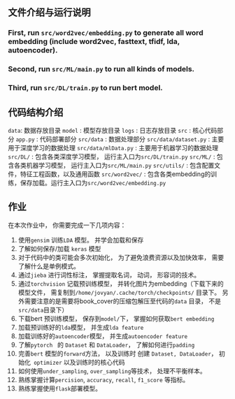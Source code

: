 ## 文件介绍与运行说明

### First, run `src/word2vec/embedding.py` to generate all word embedding (include word2vec, fasttext, tfidf, lda, autoencoder).

### Second, run `src/ML/main.py` to run all kinds of models.

### Third, run `src/DL/train.py` to run bert model.

## 代码结构介绍
`data`: 数据存放目录
`model` : 模型存放目录
`logs` : 日志存放目录
`src` : 核心代码部分
`app.py` : 代码部署部分
`src/data` : 数据处理部分
`src/data/dataset.py` : 主要用于深度学习的数据处理
`src/data/mlData.py` : 主要用于机器学习的数据处理
`src/DL/` : 包含各类深度学习模型， 运行主入口为`src/DL/train.py`
`src/ML/` : 包含各类机器学习模型， 运行主入口为`src/ML/main.py`
`src/utils/` : 包含配置文件，特征工程函数，以及通用函数
`src/word2vec/` : 包含各类embedding的训练，保存加载。运行主入口为`src/word2vec/embedding.py`

## 作业
在本次作业中， 你需要完成一下几项内容：
1. 使用`gensim` 训练` LDA ` 模型。 并学会加载和保存
2. 了解如何保存/加载 `keras` 模型
3. 对于代码中的类可能会多次初始化， 为了避免浪费资源以及加快效率， 需要了解什么是单例模式。
4. 通过` jieba ` 进行词性标注， 掌握提取名词， 动词， 形容词的技术。
5. 通过` torchvision ` 记载预训练模型， 并转化图片为embedding（下载下来的模型文件， 需复制到`/home/jovyan/.cache/torch/checkpoints/` 目录下。 另外需要注意的是需要将book_cover的压缩包解压至代码的`data` 目录， 不是`src/data`目录下）
6. 下载bert 预训练模型， 保存到`model/`下， 掌握如何获取`bert embedding `
7. 加载预训练好的`lda`模型， 并生成`lda feature`
8. 加载训练好的`autoencoder`模型， 并生成`autoencoder feature`
9. 了解`pytorch ` 的 `Dataset` 和 `DataLoader`， 了解如何进行`padding`
10. 完善`bert` 模型的` forward `方法， 以及训练时 创建 `Dataset, DataLoader`， 初始化` optimizer` 以及训练时的核心代码
11. 如何使用`under_sampling`, `over_sampling`等技术， 处理不平衡样本。
12. 熟练掌握计算`percision`, `accuracy`, `recall`, `f1_score` 等指标。
13. 熟练掌握使用`flask`部署模型。